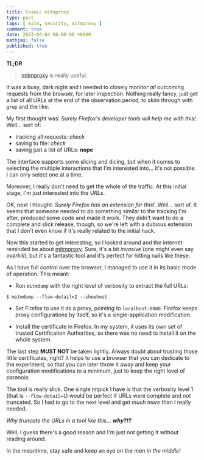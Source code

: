 ```yaml
---
title: Cosmic mitmproxy
type: post
tags: [ mitm, security, mitmproxy ]
comment: true
date: 2023-04-04 06:00:00 +0200
mathjax: false
published: true
---
```


**TL;DR**

> [mitmproxy][] is really useful.

It was a busy, dark night and I needed to closely monitor *all* outcoming
requests from the browser, for later inspection. Nothing really fancy, just
get a list of all URLs at the end of the observation period, to skim through
with `grep` and the like.

My first thought was: *Surely Firefox's developer tools will help me with
this!*. Well... sort of:

- tracking all requests: *check*
- saving to file: *check*
- saving just a list of URLs: **nope**

The interface supports some slicing and dicing, but when it comes to
selecting the multiple interactions that I'm interested into... it's not
possible. I can only select one at a time.

Moreover, I really don't need to get the whole of the traffic. At this
initial stage, I'm just interested into the *URLs*.

OK, next I thought: *Surely Firefox has an extension for this!*. Well...
sort of. It seems that someone needed to do something similar to the
tracking I'm after, produced some code and made it work. They didn't want to
do a complete and slick release, though, so we're left with a dubious
extension that I don't even know if it's really related to the initial hack.

Now this started to get interesting, so I looked around and the internet
reminded be about [mitmproxy][]. Sure, it's a bit *invasive* (one might even
say *overkill*), but it's a fantastic tool and it's perfect for hitting
nails like these.

As I have full control over the browser, I managed to use it in its basic
mode of operation. This meant:

- Run `mitmdump` with the right level of verbosity to extract the full URLs:

```
$ mitmdump --flow-detail=2 --showhost
```

- Set Firefox to use it as a proxy, pointing to `localhost:8080`. Firefox
  keeps proxy configurations by itself, so it's a single-application
  modification.

- Install the certificate in Firefox. In my system, it uses its own set of
  trusted Certification Authorities, so there was no need to install it on
  the whole system.

The last step **MUST NOT** be taken lightly. Always doubt about trusting
those little certificates, right? It helps to use a browser that you can
dedicate to the experiment, so that you can later throw it away and keep
your configuration modifications to a minimum, just to keep the right level
of paranoia.

The tool is really slick. One single nitpick I have is that the verbosity
level 1 (that is `--flow-detail=1`) would be perfect if URLs were complete
and not truncated. So I had to go to the next level and get *much more* than
I really needed.

*Why truncate the URLs in a tool like this... **why?!?***

Well, I guess there's a good reason and I'm just not getting it without
reading around.

In the meantime, stay safe and keep an eye on the *man in the middle!*

[mitmproxy]: https://mitmproxy.org/
